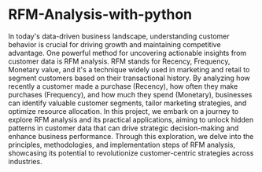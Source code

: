 # RFM-Analysis-with-python

In today's data-driven business landscape, understanding customer behavior is crucial for driving growth and maintaining competitive advantage. One powerful method for uncovering actionable insights from customer data is RFM analysis. RFM stands for Recency, Frequency, Monetary value, and it's a technique widely used in marketing and retail to segment customers based on their transactional history. By analyzing how recently a customer made a purchase (Recency), how often they make purchases (Frequency), and how much they spend (Monetary), businesses can identify valuable customer segments, tailor marketing strategies, and optimize resource allocation. In this project, we embark on a journey to explore RFM analysis and its practical applications, aiming to unlock hidden patterns in customer data that can drive strategic decision-making and enhance business performance. Through this exploration, we delve into the principles, methodologies, and implementation steps of RFM analysis, showcasing its potential to revolutionize customer-centric strategies across industries.
